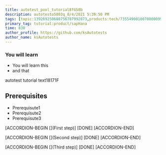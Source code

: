 ```yaml
---
title: autotest_pool_tutorial8fG58b
description: autotesto5803q_8/4/2021 5:39:50 PM
tags: [topic:139269250608756787992873,products:tech/73554900100700000996,tutorial:experience/advanced]
primary_tag: tutorial:product/sapHana
time: 830
author_profile: https://github.com/ksAutotests
author_name: ksAutotests
---
```

### You will learn
- You will learn this
- and that

autotest tutorial text18171F

## Prerequisites
- Prerequisute1
- Prerequisute2
- Prerequisute3

[ACCORDION-BEGIN [](First step)]
[DONE]
[ACCORDION-END]

[ACCORDION-BEGIN [](Second step)]
[DONE]
[ACCORDION-END]

[ACCORDION-BEGIN [](Third step)]
[DONE]
[ACCORDION-END]

